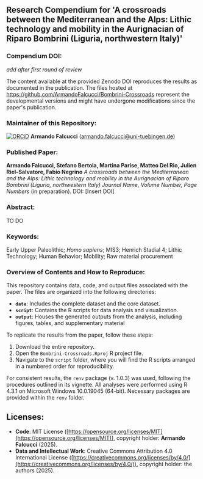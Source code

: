 ## Research Compendium for 'A crossroads between the Mediterranean and the Alps: Lithic technology and mobility in the Aurignacian of Riparo Bombrini (Liguria, northwestern Italy)'

### Compendium DOI:

_add after first round of review_

The content available at the provided Zenodo DOI reproduces the results as documented in the publication. The files hosted at <https://github.com/ArmandoFalcucci/Bombrini-Crossroads> represent the developmental versions and might have undergone modifications since the paper's publication.

### Maintainer of this Repository:

[![ORCiD](https://img.shields.io/badge/ORCiD-0000--0002--3255--1005-green.svg)](https://orcid.org/0000-0002-3255-1005) **Armando Falcucci** (<armando.falcucci@uni-tuebingen.de>)

### Published Paper:

**Armando Falcucci, Stefano Bertola, Martina Parise, Matteo Del Rio, Julien Riel-Salvatore, Fabio Negrino** *A crossroads between the Mediterranean and the Alps: Lithic technology and mobility in the Aurignacian of Riparo Bombrini (Liguria, northwestern Italy)* _Journal Name, Volume Number, Page Numbers_ (in preparation). DOI: [Insert DOI]

### Abstract:
TO DO

### Keywords:

Early Upper Paleolithic; *Homo sapiens*; MIS3; Henrich Stadial 4; Lithic Technology; Human Behavior; Mobility; Raw material procurement

### Overview of Contents and How to Reproduce:

This repository contains data, code, and output files associated with the paper. The files are organized into the following directories:

- **`data`**: Includes the complete dataset and the core dataset.
- **`script`**: Contains the R scripts for data analysis and visualization.
- **`output`**: Houses the generated outputs from the analysis, including figures, tables, and supplementary material

To replicate the results from the paper, follow these steps:

1. Download the entire repository.
2. Open the `Bombrini-Crossroads.Rproj` R project file.
3. Navigate to the `script` folder, where you will find the R scripts arranged in a numbered order for reproducibility.

For consistent results, the `renv` package (v. 1.0.3) was used, following the procedures outlined in its vignette. All analyses were performed using R 4.3.1 on Microsoft Windows 10.0.19045 (64-bit). Necessary packages are provided within the `renv` folder.

## Licenses:

- **Code**: MIT License ([https://opensource.org/licenses/MIT](https://opensource.org/licenses/MIT)), copyright holder: **Armando Falcucci** (2025).
- **Data and Intellectual Work**: Creative Commons Attribution 4.0 International License ([https://creativecommons.org/licenses/by/4.0/](https://creativecommons.org/licenses/by/4.0/)), copyright holder: the authors (2025).
